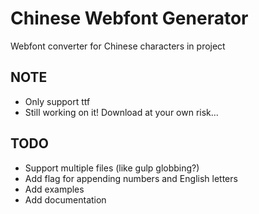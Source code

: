 # Chinese Webfont Generator

Webfont converter for Chinese characters in project

## NOTE
- Only support ttf
- Still working on it! Download at your own risk...

## TODO
- Support multiple files (like gulp globbing?)
- Add flag for appending numbers and English letters
- Add examples
- Add documentation
